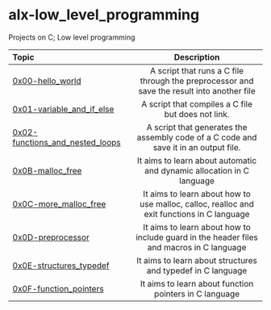 # alx-low_level_programming
Projects on C; Low level programming

| Topic | Description |
| :--- | :---: |
| [0x00-hello_world](https://github.com/jnjerin/alx-low_level_programming/tree/main/0x00-hello_world) | A script that runs a C file through the preprocessor and save the result into another file |
| [0x01-variable_and_if_else](https://github.com/jnjerin/alx-low_level_programming/tree/main/0x01-variables_if_else_while) | A script that compiles a C file but does not link. |
| [0x02-functions_and_nested_loops](https://github.com/jnjerin/alx-low_level_programming/tree/main/0x02-functions_nested_loops) | A script that generates the assembly code of a C code and save it in an output file. |
| [0x0B-malloc_free](https://github.com/jnjerin/alx-low_level_programming/tree/main/0x0B-malloc_free) | 	It aims to learn about automatic and dynamic allocation in C language |
| [0x0C-more_malloc_free](https://github.com/jnjerin/alx-low_level_programming/tree/main/0x0C-more_malloc_free) |	It aims to learn about how to use malloc, calloc, realloc and exit functions in C language |
| [0x0D-preprocessor](https://github.com/jnjerin/alx-low_level_programming/tree/main/0x0D-preprocessor) | It aims to learn about how to include guard in the header files and macros in C language |
| [0x0E-structures_typedef](https://github.com/jnjerin/alx-low_level_programming/tree/main/0x0E-structures_typedef) |	It aims to learn about structures and typedef in C language |
| [0x0F-function_pointers](https://github.com/jnjerin/alx-low_level_programming/tree/main/0x0F-function_pointers) | 	It aims to learn about function pointers in C language |

